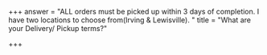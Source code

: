 +++
answer = "ALL orders must be picked up within 3 days of completion. I have two locations to choose from(Irving & Lewisville). "
title = "What are your Delivery/ Pickup terms?"

+++

